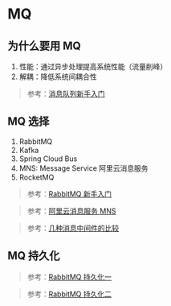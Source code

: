 # MQ

## 为什么要用 MQ
1. 性能：通过异步处理提高系统性能（流量削峰）
2. 解耦：降低系统间耦合性
> 参考：[消息队列新手入门](https://mp.weixin.qq.com/s/MRHswsKoL0sm8ppd_gpF5Q)

## MQ 选择
1. RabbitMQ
2. Kafka
3. Spring Cloud Bus
4. MNS: Message Service 阿里云消息服务
5. RocketMQ

> 参考：[RabbitMQ 新手入门](https://www.cnblogs.com/vipstone/p/9275256.html)

> 参考：[阿里云消息服务 MNS](http://www.woojean.com/2017/06/13/%E9%98%BF%E9%87%8C%E4%BA%91%E6%B6%88%E6%81%AF%E6%9C%8D%E5%8A%A1-MNS-%E5%BA%94%E7%94%A8%E5%BC%80%E5%8F%91%E6%80%BB%E7%BB%93/)

> 参考：[几种消息中间件的比较](http://blog.wentong.me/2016/01/message-queue-research/)

## MQ 持久化
> 参考：[RabbitMQ 持久化一](https://my.oschina.net/huaxian8812/blog/808713)

> 参考：[RabbitMQ 持久化二](http://littledriver.net/posts/rabbitmq%E7%9A%84%E6%95%B0%E6%8D%AE%E6%8C%81%E4%B9%85%E5%8C%96/)
